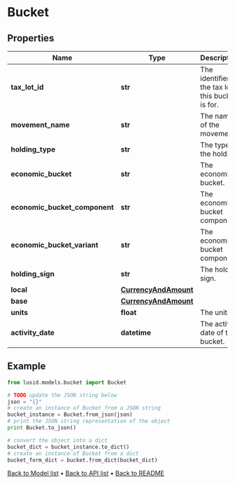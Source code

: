 # Bucket


## Properties
Name | Type | Description | Notes
------------ | ------------- | ------------- | -------------
**tax_lot_id** | **str** | The identifier of the tax lot this bucket is for. | [optional] 
**movement_name** | **str** | The name of the movement. | [optional] 
**holding_type** | **str** | The type of the holding. | [optional] 
**economic_bucket** | **str** | The economic bucket. | [optional] 
**economic_bucket_component** | **str** | The economic bucket component. | [optional] 
**economic_bucket_variant** | **str** | The economic bucket component. | [optional] 
**holding_sign** | **str** | The holding sign. | [optional] 
**local** | [**CurrencyAndAmount**](CurrencyAndAmount.md) |  | [optional] 
**base** | [**CurrencyAndAmount**](CurrencyAndAmount.md) |  | [optional] 
**units** | **float** | The units. | [optional] 
**activity_date** | **datetime** | The activity date of the bucket. | [optional] 

## Example

```python
from lusid.models.bucket import Bucket

# TODO update the JSON string below
json = "{}"
# create an instance of Bucket from a JSON string
bucket_instance = Bucket.from_json(json)
# print the JSON string representation of the object
print Bucket.to_json()

# convert the object into a dict
bucket_dict = bucket_instance.to_dict()
# create an instance of Bucket from a dict
bucket_form_dict = bucket.from_dict(bucket_dict)
```
[Back to Model list](../README.md#documentation-for-models) &#8226; [Back to API list](../README.md#documentation-for-api-endpoints) &#8226; [Back to README](../README.md)


